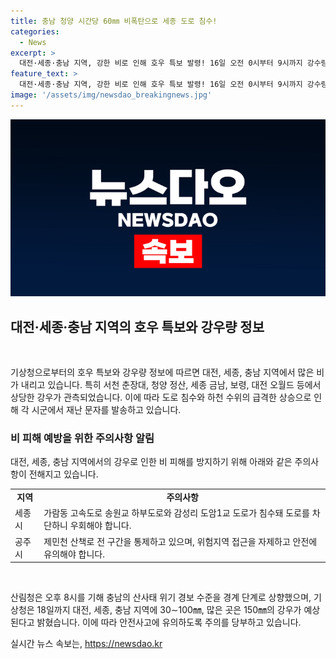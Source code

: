 ```yaml
---
title: 충남 청양 시간당 60㎜ 비폭탄으로 세종 도로 침수!
categories:
  - News
excerpt: >
  대전·세종·충남 지역, 강한 비로 인해 호우 특보 발령! 16일 오전 0시부터 9시까지 강수량은 최대 100.5㎜. 특히 청양 정산에서 한 시간 동안 60㎜의 많은 비가 쏟아졌고, 보령은 1시간 최대 강수량이 53.4㎜ 기록. 도로 침수와 하천 수위 급상승으로 재난 문자 전송. 세종시는 도로 침수로 우회로 안내, 공주시는 통제된 산책로 안전 강조. 산림청은 산사태 위기 경보 수준을 상향 조정하며, 18일까지 150㎜의 강한 비 예상. 안전에 유의 요망! - 링크를 클릭하여 디테일 확인.
feature_text: >
  대전·세종·충남 지역, 강한 비로 인해 호우 특보 발령! 16일 오전 0시부터 9시까지 강수량은 최대 100.5㎜. 특히 청양 정산에서 한 시간 동안 60㎜의 많은 비가 쏟아졌고, 보령은 1시간 최대 강수량이 53.4㎜ 기록. 도로 침수와 하천 수위 급상승으로 재난 문자 전송. 세종시는 도로 침수로 우회로 안내, 공주시는 통제된 산책로 안전 강조. 산림청은 산사태 위기 경보 수준을 상향 조정하며, 18일까지 150㎜의 강한 비 예상. 안전에 유의 요망! - 링크를 클릭하여 디테일 확인.
image: '/assets/img/newsdao_breakingnews.jpg'
---
```


<p><img src="/assets/img/newsdao_breakingnews.jpg" alt="pcversion 속보" /></p>

<h2 data-ke-size="size26">대전·세종·충남 지역의 호우 특보와 강우량 정보</h2>

<p data-ke-size="size16">&nbsp;</p>

<p>기상청으로부터의 호우 특보와 강우량 정보에 따르면 대전, 세종, 충남 지역에서 많은 비가 내리고 있습니다. 특히 서천 춘장대, 청양 정산, 세종 금남, 보령, 대전 오월드 등에서 상당한 강우가 관측되었습니다. 이에 따라 도로 침수와 하천 수위의 급격한 상승으로 인해 각 시군에서 재난 문자를 발송하고 있습니다.</p>

<h3>비 피해 예방을 위한 주의사항 알림</h3>

<p data-ke-size="size16">대전, 세종, 충남 지역에서의 강우로 인한 비 피해를 방지하기 위해 아래와 같은 주의사항이 전해지고 있습니다.</p>

<table>
    <colgroup><col><col></colgroup>
    <tbody>
        <tr>
            <td style="text-align: center; height: 17px;"><b>지역</b></td>
            <td style="text-align: center; height: 17px;"><b>주의사항</b></td>
        </tr>
        <tr>
            <td style="text-align: left; height: 17px;">세종시</td>
            <td style="text-align: left; height: 17px;">가람동 고속도로 송원교 하부도로와 감성리 도암1교 도로가 침수돼 도로를 차단하니 우회해야 합니다.</td>
        </tr>
        <tr>
            <td style="text-align: left; height: 17px;">공주시</td>
            <td style="text-align: left; height: 17px;">제민천 산책로 전 구간을 통제하고 있으며, 위험지역 접근을 자제하고 안전에 유의해야 합니다.</td>
        </tr>
    </tbody>
</table>

<p data-ke-size="size16">&nbsp;</p>

<p>산림청은 오후 8시를 기해 충남의 산사태 위기 경보 수준을 경계 단계로 상향했으며, 기상청은 18일까지 대전, 세종, 충남 지역에 30∼100㎜, 많은 곳은 150㎜의 강우가 예상된다고 밝혔습니다. 이에 따라 안전사고에 유의하도록 주의를 당부하고 있습니다.</p>
실시간 뉴스 속보는, <a href="https://newsdao.kr" rel="dofollow">https://newsdao.kr</a>


